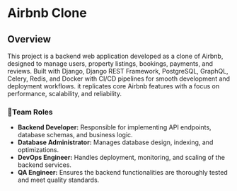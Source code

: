 # Airbnb Clone 
## Overview

This project is a backend web application developed as a clone of Airbnb, designed to manage users, property listings, bookings, payments, and reviews. Built with Django, Django REST Framework, PostgreSQL, GraphQL, Celery, Redis, and Docker with CI/CD pipelines for smooth development and deployment workflows. it replicates core Airbnb features with a focus on performance, scalability, and reliability.


### 👥Team Roles
* **__Backend Developer__:** Responsible for implementing API endpoints, database schemas, and business logic.
* **__Database Administrator__:** Manages database design, indexing, and optimizations.
* **__DevOps Engineer__:** Handles deployment, monitoring, and scaling of the backend services.
* **__QA Engineer__:** Ensures the backend functionalities are thoroughly tested and meet quality standards.
